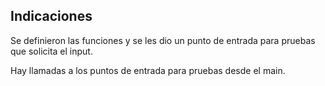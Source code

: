 ## Indicaciones

Se definieron las funciones y se les dio un punto de entrada para pruebas que solicita el input.

Hay llamadas a los puntos de entrada para pruebas desde el main. 
